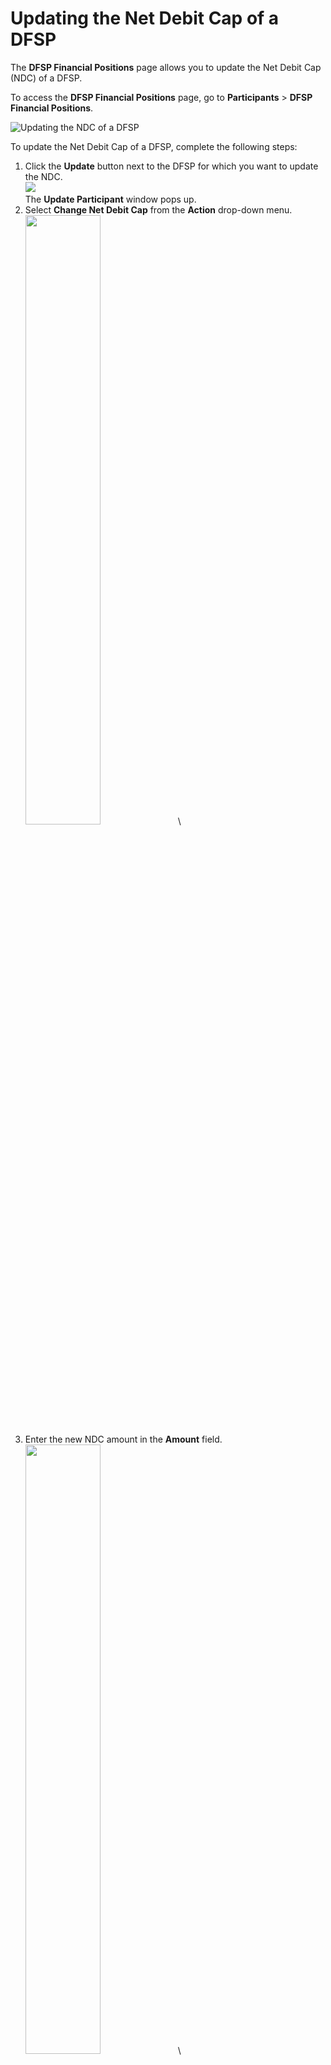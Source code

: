 # Updating the Net Debit Cap of a DFSP

The **DFSP Financial Positions** page allows you to update the Net Debit Cap (NDC) of a DFSP.

To access the **DFSP Financial Positions** page, go to **Participants** > **DFSP Financial Positions**.

![Updating the NDC of a DFSP](/dfsp_financial_positions_2.png)

To update the Net Debit Cap of a DFSP, complete the following steps:

1. Click the **Update** button next to the DFSP for which you want to update the NDC. \
![](/add_withdraw_funds.png) \
The **Update Participant** window pops up.
1. Select **Change Net Debit Cap** from the **Action** drop-down menu. \
<img src="/update_participant.png" width="50%" height="50%" /> \
1. Enter the new NDC amount in the **Amount** field. \
<img src="/action_change_net_debit_cap.png" width="50%" height="50%" /> \
1. Click **Submit**.
1. On clicking **Submit**, a confirmation window pops up asking you to confirm the action. \
<img src="/confirm_action_update_ndc.png" width="60%" height="60%" /> \
1. Click **Confirm**. \
On clicking **Confirm**, the **NDC** value on the **DFSP Financial Positions** page gets updated and displays the new NDC amount.